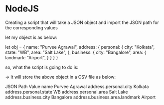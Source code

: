 # NodeJS
Creating a script that will take a JSON object and import the JSON path for the corresponding values

let my object is as below:

let obj  = {
  name: "Purvee Agrawal",
  address: {
    personal: {
      city: "Kolkata",
      state: "WB",
      area: "Salt Lake",
    },
    business: {
      city: "Bangalore",
      area: {
        landmark: "Airport",
      }
    }
  }
}

so, what the script is going to do is:

-> It will store the above object in a CSV file as below:

JSON Path                       Value
name                            Purvee Agrawal
address.personal.city           Kolkata
address.personal.state          WB
address.personal.area           Salt Lake
address.business.city           Bangalore
address.business.area.landmark  Airport
